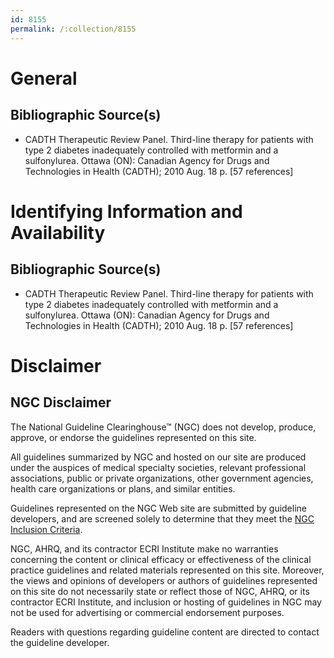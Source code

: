 ```yaml
---
id: 8155
permalink: /:collection/8155
---
```


# General

## Bibliographic Source(s)

- CADTH Therapeutic Review Panel. Third-line therapy for patients with type 2 diabetes inadequately controlled with metformin and a sulfonylurea. Ottawa (ON): Canadian Agency for Drugs and Technologies in Health (CADTH); 2010 Aug. 18 p. [57 references]

# Identifying Information and Availability

## Bibliographic Source(s)

- CADTH Therapeutic Review Panel. Third-line therapy for patients with type 2 diabetes inadequately controlled with metformin and a sulfonylurea. Ottawa (ON): Canadian Agency for Drugs and Technologies in Health (CADTH); 2010 Aug. 18 p. [57 references]

# Disclaimer

## NGC Disclaimer

The National Guideline Clearinghouse™ (NGC) does not develop, produce, approve, or endorse the guidelines represented on this site.

All guidelines summarized by NGC and hosted on our site are produced under the auspices of medical specialty societies, relevant professional associations, public or private organizations, other government agencies, health care organizations or plans, and similar entities.

Guidelines represented on the NGC Web site are submitted by guideline developers, and are screened solely to determine that they meet the [NGC Inclusion Criteria](/help-and-about/summaries/inclusion-criteria).

NGC, AHRQ, and its contractor ECRI Institute make no warranties concerning the content or clinical efficacy or effectiveness of the clinical practice guidelines and related materials represented on this site. Moreover, the views and opinions of developers or authors of guidelines represented on this site do not necessarily state or reflect those of NGC, AHRQ, or its contractor ECRI Institute, and inclusion or hosting of guidelines in NGC may not be used for advertising or commercial endorsement purposes.

Readers with questions regarding guideline content are directed to contact the guideline developer.

